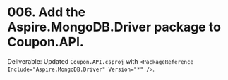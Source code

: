 # 006. Add the Aspire.MongoDB.Driver package to Coupon.API.

Deliverable: Updated `Coupon.API.csproj` with `<PackageReference Include="Aspire.MongoDB.Driver" Version="*" />`.